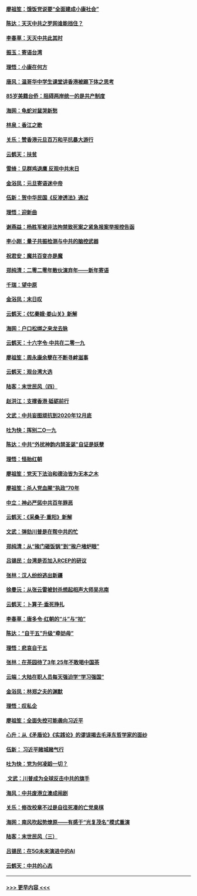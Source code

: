 #### [廖祖笙：饿饭党说要“全面建成小康社会”](../pages/nsc993/n11767482.md?t=01050044) 
#### [陈达：天灭中共之罗网谁能挡住？](../pages/nsc993/n11767465.md?t=01050044) 
#### [李春草：天灭中共此其时](../pages/nsc993/n11767452.md?t=01050044) 
#### [振玉：寄语台湾](../pages/nsc993/n11767432.md?t=01050044) 
#### [理悟：小康在何方](../pages/nsc993/n11767394.md?t=01050044) 
#### [唐风：温哥华中学生课堂讲香港被踢下体之思考](../pages/nsc993/n11766848.md?t=01050044) 
#### [85岁美籍台侨：阻碍两岸统一的是共产制度](../pages/nsc993/n11765043.md?t=01050044) 
#### [海网：龟蛇对鼠哭新愁](../pages/nsc993/n11764895.md?t=01050044) 
#### [林泉：香江之歌](../pages/nsc993/n11764415.md?t=01050044) 
#### [关乐：赞香港元旦百万和平抗暴大游行](../pages/nsc993/n11764382.md?t=01050044) 
#### [云鹤天：扶贫](../pages/nsc993/n11764245.md?t=01050044) 
#### [雪绮：见群鸡退鹰  反观中共末日](../pages/nsc993/n11762112.md?t=01050044) 
#### [金浴凤：元旦寄语迷中帝](../pages/nsc993/n11761788.md?t=01050044) 
#### [伍新：贺中华民国《反渗透法》通过](../pages/nsc993/n11761994.md?t=01050044) 
#### [理悟：迎新曲](../pages/nsc993/n11761152.md?t=01050044) 
#### [谢燕益：杨胜军被非法拘禁致死案之紧急报案举报控告函](../pages/nsc993/n11756134.md?t=01050044) 
#### [李小刚：量子共振检测与中共的脑控武器](../pages/nsc993/n11754518.md?t=01050044) 
#### [祝君安：魔共百变亦是魔](../pages/nsc993/n11754469.md?t=01050044) 
#### [郑纯清：二零二零年散伙演弃年——新年寄语](../pages/nsc993/n11754195.md?t=01050044) 
#### [千瑞：望中原](../pages/nsc993/n11754159.md?t=01050044) 
#### [金浴凤：末日叹](../pages/nsc993/n11752359.md?t=01050044) 
#### [云鹤天：《忆秦娥‧娄山关》新解](../pages/nsc993/n11752348.md?t=01050044) 
#### [海网：户口松绑之来龙去脉](../pages/nsc993/n11752328.md?t=01050044) 
#### [云鹤天：十六字令‧中共在二零一九](../pages/nsc993/n11752305.md?t=01050044) 
#### [廖祖笙：周永康余孽在不断寻衅滋事](../pages/nsc993/n11751013.md?t=01050044) 
#### [云鹤天：观台湾大选](../pages/nsc993/n11751007.md?t=01050044) 
#### [陆客：末世民风（四）](../pages/nsc993/n11749203.md?t=01050044) 
#### [赵洪江：支撑香港 砥砺前行](../pages/nsc993/n11748482.md?t=01050044) 
#### [文武：中共妄图顽抗到2020年12月底](../pages/nsc993/n11748446.md?t=01050044) 
#### [吐为快：挥别二O一九](../pages/nsc993/n11748411.md?t=01050044) 
#### [陈达：中共“外扰神韵内禁圣诞”自证是妖孽](../pages/nsc993/n11748226.md?t=01050044) 
#### [理悟：怪胎红朝](../pages/nsc993/n11748206.md?t=01050044) 
#### [廖祖笙：党天下法治和德治皆为无本之木](../pages/nsc993/n11748135.md?t=01050044) 
#### [廖祖笙：杀人党血腥“执政”70年](../pages/nsc993/n11745144.md?t=01050044) 
#### [中立：神必严惩中共百年罪恶](../pages/nsc993/n11744970.md?t=01050044) 
#### [云鹤天：《采桑子‧重阳》新解](../pages/nsc993/n11744948.md?t=01050044) 
#### [文武：弹劾川普是在帮中共的忙](../pages/nsc993/n11744758.md?t=01050044) 
#### [郑纯清：从“挨门砸饭锅”到“挨户堵炉眼”](../pages/nsc993/n11744745.md?t=01050044) 
#### [吕锡民：台湾是否加入RCEP的研议](../pages/nsc993/n11744701.md?t=01050044) 
#### [张林：汉人纷纷逃出新疆](../pages/nsc993/n11743530.md?t=01050044) 
#### [徐曼沅：从张云雷被封杀想起相声大师吴兆南](../pages/nsc993/n11741816.md?t=01050044) 
#### [云鹤天：卜算子‧垂死挣扎](../pages/nsc993/n11739956.md?t=01050044) 
#### [李春草：唐多令‧红朝的“斗”与“拍”](../pages/nsc993/n11739830.md?t=01050044) 
#### [陈达：“自干五”升级“牵妨母”](../pages/nsc993/n11739724.md?t=01050044) 
#### [理悟：悲哀自干五](../pages/nsc993/n11739547.md?t=01050044) 
#### [张林：在茶园待了3年 25年不敢喝中国茶](../pages/nsc993/n11739240.md?t=01050044) 
#### [云端：大陆在职人员每天强迫学“学习强国”](../pages/nsc993/n11738735.md?t=01050044) 
#### [金浴凤：林郑之夫的渊默](../pages/nsc993/n11737735.md?t=01050044) 
#### [理悟：叹私企](../pages/nsc993/n11737715.md?t=01050044) 
#### [廖祖笙：全面失控可能袭向习近平](../pages/nsc993/n11737704.md?t=01050044) 
#### [心升：从《矛盾论》《实践论》的谬误揭去毛泽东哲学家的面纱](../pages/nsc993/n11736962.md?t=01050044) 
#### [伍新： 习近平赌城赌气行](../pages/nsc993/n11736929.md?t=01050044) 
#### [吐为快：党为何凌蹈一切？](../pages/nsc993/n11736915.md?t=01050044) 
#### [ 文武：川普成为全球反击中共的旗手](../pages/nsc993/n11736882.md?t=01050044) 
#### [海风：中共废港立澳成闹剧](../pages/nsc993/n11735857.md?t=01050044) 
#### [关乐：修改校章不过是自往死凑的亡党臭棋](../pages/nsc993/n11735097.md?t=01050044) 
#### [海网：南风吹起势燎原——有感于“光复茂名”模式重演](../pages/nsc993/n11732308.md?t=01050044) 
#### [陆客：末世民风（三）](../pages/nsc993/n11732211.md?t=01050044) 
#### [吕锡民：在5G未来演进中的AI](../pages/nsc993/n11730010.md?t=01050044) 
#### [云鹤天：中共的心态](../pages/nsc993/n11729906.md?t=01050044) 

----
#### [ >>> 更早内容 <<< ](../indexes/nsc993-earlier.md)
